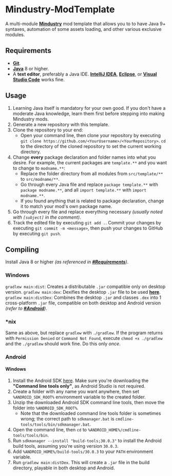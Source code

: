 # Mindustry-ModTemplate
A multi-module [**Mindustry**](https://github.com/Anuken/Mindustry) mod template that allows you to to have Java 9+ syntaxes, automation of some assets loading, and other various exclusive modules.

## Requirements
- [**Git**](https://git-scm.com/).
- [**Java**](https://adoptopenjdk.net/releases.html) 8 or higher.
- A **text editor**, preferably a Java IDE. [**IntelliJ IDEA**](https://www.jetbrains.com/idea/download/), [**Eclipse**](https://www.eclipse.org/downloads/), or [**Visual Studio Code**](https://code.visualstudio.com/download) works fine.

## Usage
1. Learning Java itself is mandatory for your own good. If you don't have a moderate Java knowledge, learn them first before stepping into making Mindustry mods.
2. Generate a new repository with this template.
3. Clone the repository to your end:
    - Open your command line, then clone your repository by executing `git clone https://github.com/<YourUsername>/<YourRepository>`. `cd` to the directory of the cloned repository to set the current working directory.
4. Change **every** package declaration and folder names into what you desire. For example, the current packages are `template.**` and you want to change to `modname.**`:
    - Replace the folder directory from all modules from `src/template/**` to `src/modname/**`.
    - Go through every Java file and replace `package template.**` with `package modname.**`, and all `import template.**` with `import modname.**`.
    - If you found anything that is related to package declaration, change it to match your mod's own package name.
5. Go through every file and replace everything necessary *(usually noted with `[subject]` in the comment)*.
6. Track the edited file by executing `git add .`. Commit your changes by executing `git commit -m <message>`, then push your changes to GitHub by executing `git push`.

## Compiling
Install Java 8 or higher *(as referenced in [**#Requirements**](#Requirements))*.

### Windows
`gradlew main:dist`: Creates a distributable `.jar` compatible only on desktop version.
`gradlew main:dex`: Dexifies the desktop `.jar` file to be used [**here**](#L26).
`gradlew main:distDex`: Combines the desktop `.jar` and classes `.dex` into 1 cross-platform `.jar` file, compatible on both desktop and Android version *(refer to [**#Android**](#Android))*.

### *nix
Same as above, but replace `gradlew` with `./gradlew`. If the program returns with `Permission Denied` or `Command Not Found`, execute `chmod +x ./gradlew` and the `./gradlew` should work fine. Do this only *once*.

### Android
#### Windows
1. Install the Android SDK [here](https://developer.android.com/studio). Make sure you're downloading the **"Command line tools only"**, as Android Studio is not required.
2. Create a folder with any name you want anywhere, then set `%ANDROID_SDK_ROOT%` environment variable to the created folder.
3. Unzip the downloaded Android SDK command line tools, then move the folder into `%ANDROID_SDK_ROOT%`.
    * Note that the downloaded command line tools folder is sometimes wrong; the correct path to `sdkmanager.bat` is `cmdline-tools/tools/bin/sdkmanager.bat`.
4. Open the command line, then `cd` to `%ANDROID_HOME%/cmdline-tools/tools/bin`.
5. Run `sdkmanager --install "build-tools;30.0.3"` to install the Android build tools, assuming you're using version `30.0.3`.
6. Add `%ANDROID_HOME%/build-tools/30.0.3` to your `PATH` environment variable.
7. Run `gradlew main:distDex`. This will create a `.jar` file in the build directory, playable in both desktop and Android.
